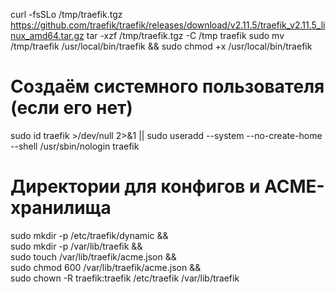 curl -fsSLo /tmp/traefik.tgz https://github.com/traefik/traefik/releases/download/v2.11.5/traefik_v2.11.5_linux_amd64.tar.gz
tar -xzf /tmp/traefik.tgz -C /tmp traefik
sudo mv /tmp/traefik /usr/local/bin/traefik && sudo chmod +x /usr/local/bin/traefik


# Создаём системного пользователя (если его нет)
sudo id traefik >/dev/null 2>&1 || sudo useradd --system --no-create-home --shell /usr/sbin/nologin traefik

# Директории для конфигов и ACME-хранилища
sudo mkdir -p /etc/traefik/dynamic && \
sudo mkdir -p /var/lib/traefik && \
sudo touch /var/lib/traefik/acme.json && \
sudo chmod 600 /var/lib/traefik/acme.json && \
sudo chown -R traefik:traefik /etc/traefik /var/lib/traefik